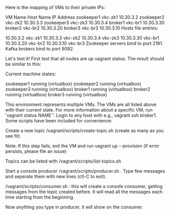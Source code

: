 Here is the mapping of VMs to their private IPs:

VM Name	Host Name	IP Address
zookeeper1	vkc-zk1	10.30.3.2
zookeeper2	vkc-zk2	10.30.3.3
zookeeper3	vkc-zk3	10.30.3.4
broker1	vkc-br1	10.30.3.30
broker2	vkc-br2	10.30.3.20
broker3	vkc-br3	10.30.3.10
Hosts file entries:

10.30.3.2	vkc-zk1
10.30.3.3 	vkc-zk2
10.30.3.4 	vkc-zk3
10.30.3.30 	vkc-br1
10.30.3.20 	vkc-br2
10.30.3.10 	vkc-br3
Zookeeper servers bind to port 2181. Kafka brokers bind to port 9092.

Let's test it!
First test that all nodes are up vagrant status. The result should be similar to this:

Current machine states:

zookeeper1                running (virtualbox)
zookeeper2                running (virtualbox)
zookeeper3                running (virtualbox)
broker1                   running (virtualbox)
broker2                   running (virtualbox)
broker3                   running (virtualbox)


This environment represents multiple VMs. The VMs are all listed
above with their current state. For more information about a specific
VM, run 'vagrant status NAME''.
Login to any host with e.g., vagrant ssh broker1. Some scripts have been included for convenience:

Create a new topic /vagrant/scripts/create-topic.sh <topic name> (create as many as you see fit)

Note: If this step fails, exit the VM and run vagrant up --provision (if error persists, please file an issue)

Topics can be listed with /vagrant/scripts/list-topics.sh

Start a console producer /vagrant/scripts/producer.sh <topic name>. Type few messages and seperate them with new lines (ctl-C to exit).

/vagrant/scripts/consumer.sh <topic name>: this will create a console consumer, getting messages from the topic created before. It will read all the messages each time starting from the beginning.

Now anything you type in producer, it will show on the consumer.
